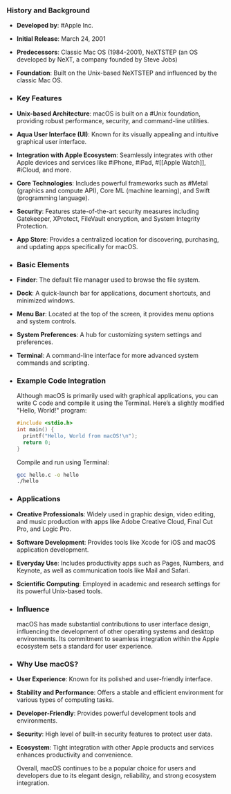 ### **History and Background**
- **Developed by**: #Apple Inc.
- **Initial Release**: March 24, 2001
- **Predecessors**: Classic Mac OS (1984-2001), NeXTSTEP (an OS developed by NeXT, a company founded by Steve Jobs)
- **Foundation**: Built on the Unix-based NeXTSTEP and influenced by the classic Mac OS.
- ### **Key Features**
- **Unix-based Architecture**: macOS is built on a #Unix foundation, providing robust performance, security, and command-line utilities.
- **Aqua User Interface (UI)**: Known for its visually appealing and intuitive graphical user interface.
- **Integration with Apple Ecosystem**: Seamlessly integrates with other Apple devices and services like #iPhone, #iPad, #[[Apple Watch]], #iCloud, and more.
- **Core Technologies**: Includes powerful frameworks such as #Metal (graphics and compute API), Core ML (machine learning), and Swift (programming language).
- **Security**: Features state-of-the-art security measures including Gatekeeper, XProtect, FileVault encryption, and System Integrity Protection.
- **App Store**: Provides a centralized location for discovering, purchasing, and updating apps specifically for macOS.
- ### **Basic Elements**
- **Finder**: The default file manager used to browse the file system.
- **Dock**: A quick-launch bar for applications, document shortcuts, and minimized windows.
- **Menu Bar**: Located at the top of the screen, it provides menu options and system controls.
- **System Preferences**: A hub for customizing system settings and preferences.
- **Terminal**: A command-line interface for more advanced system commands and scripting.
- ### **Example Code Integration**
  
  Although macOS is primarily used with graphical applications, you can write C code and compile it using the Terminal. Here’s a slightly modified "Hello, World!" program:
  
  ```c
  #include <stdio.h>
  int main() {
    printf("Hello, World from macOS!\n");
    return 0;
  }
  ```
  
  Compile and run using Terminal:
  
  ```sh
  gcc hello.c -o hello
  ./hello
  ```
- ### **Applications**
- **Creative Professionals**: Widely used in graphic design, video editing, and music production with apps like Adobe Creative Cloud, Final Cut Pro, and Logic Pro.
- **Software Development**: Provides tools like Xcode for iOS and macOS application development.
- **Everyday Use**: Includes productivity apps such as Pages, Numbers, and Keynote, as well as communication tools like Mail and Safari.
- **Scientific Computing**: Employed in academic and research settings for its powerful Unix-based tools.
- ### **Influence**
  
  macOS has made substantial contributions to user interface design, influencing the development of other operating systems and desktop environments. Its commitment to seamless integration within the Apple ecosystem sets a standard for user experience.
- ### **Why Use macOS?**
- **User Experience**: Known for its polished and user-friendly interface.
- **Stability and Performance**: Offers a stable and efficient environment for various types of computing tasks.
- **Developer-Friendly**: Provides powerful development tools and environments.
- **Security**: High level of built-in security features to protect user data.
- **Ecosystem**: Tight integration with other Apple products and services enhances productivity and convenience.
  
  Overall, macOS continues to be a popular choice for users and developers due to its elegant design, reliability, and strong ecosystem integration.